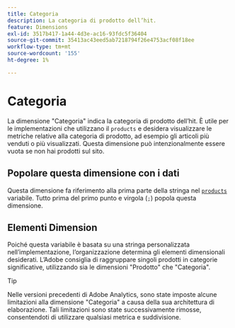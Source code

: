 ```yaml
---
title: Categoria
description: La categoria di prodotto dell’hit.
feature: Dimensions
exl-id: 3517b417-1a44-4d3e-ac16-93fdc5f36404
source-git-commit: 35413ac43eed5ab7218794f26e4753acf08f18ee
workflow-type: tm+mt
source-wordcount: '155'
ht-degree: 1%

---
```


# Categoria

La dimensione &quot;Categoria&quot; indica la categoria di prodotto dell’hit. È utile per le implementazioni che utilizzano il `products` e desidera visualizzare le metriche relative alla categoria di prodotto, ad esempio gli articoli più venduti o più visualizzati. Questa dimensione può intenzionalmente essere vuota se non hai prodotti sul sito.

## Popolare questa dimensione con i dati

Questa dimensione fa riferimento alla prima parte della stringa nel [`products`](/help/implement/vars/page-vars/products.md) variabile. Tutto prima del primo punto e virgola (`;`) popola questa dimensione.

## Elementi Dimension

Poiché questa variabile è basata su una stringa personalizzata nell’implementazione, l’organizzazione determina gli elementi dimensionali desiderati. L’Adobe consiglia di raggruppare singoli prodotti in categorie significative, utilizzando sia le dimensioni &quot;Prodotto&quot; che &quot;Categoria&quot;.

>[!TIP]
>
>Nelle versioni precedenti di Adobe Analytics, sono state imposte alcune limitazioni alla dimensione &quot;Categoria&quot; a causa della sua architettura di elaborazione. Tali limitazioni sono state successivamente rimosse, consentendoti di utilizzare qualsiasi metrica e suddivisione.
